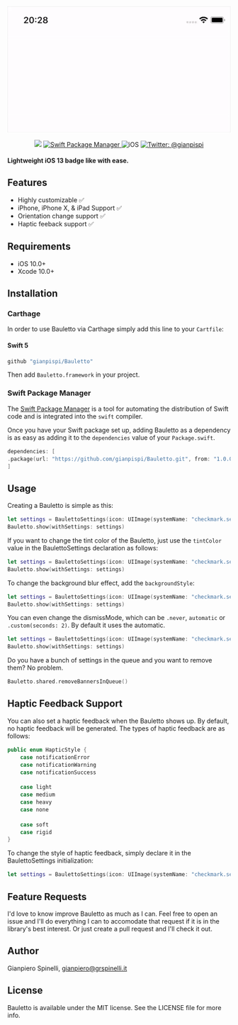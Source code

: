 <p align="center">
	<img src="Assets/movie.gif" alt="Bauletto">
</p>

<p align="center">
    <img src="https://img.shields.io/badge/Swift-5.1-orange.svg" />
    <a href="https://swift.org/package-manager">
        <img src="https://img.shields.io/badge/swiftpm-compatible-brightgreen.svg?style=flat" alt="Swift Package Manager" />
    </a>
     <img src="https://img.shields.io/badge/platforms-iOS-brightgreen.svg?style=flat" alt="iOS" />
    <a href="https://twitter.com/gianpispi">
        <img src="https://img.shields.io/badge/twitter-@gianpispi-blue.svg?style=flat" alt="Twitter: @gianpispi" />
    </a>
</p>

#### Lightweight iOS 13 badge like with ease.

## Features
- Highly customizable ✅
- iPhone, iPhone X, & iPad Support ✅
- Orientation change support ✅
- Haptic feeback support ✅

## Requirements

 - iOS 10.0+
 - Xcode 10.0+

## Installation

### Carthage

In order to use Bauletto via Carthage simply add this line to your `Cartfile`:

#### Swift 5
```swift
github "gianpispi/Bauletto"
```
Then add `Bauletto.framework` in your project.

### Swift Package Manager

The [Swift Package Manager](https://swift.org/package-manager/) is a tool for automating the distribution of Swift code and is integrated into the `swift` compiler.

Once you have your Swift package set up, adding Bauletto as a dependency is as easy as adding it to the `dependencies` value of your `Package.swift`.

```swift
dependencies: [
.package(url: "https://github.com/gianpispi/Bauletto.git", from: "1.0.0")
]
```


## Usage

Creating a Bauletto is simple as this:

```swift
let settings = BaulettoSettings(icon: UIImage(systemName: "checkmark.seal.fill", withConfiguration: UIImage.SymbolConfiguration(weight: .semibold)), title: "It works")
Bauletto.show(withSettings: settings)
```

If you want to change the tint color of the Bauletto, just use the `tintColor` value in the BaulettoSettings declaration as follows:

```swift
let settings = BaulettoSettings(icon: UIImage(systemName: "checkmark.seal.fill", withConfiguration: UIImage.SymbolConfiguration(weight: .semibold)), title: "It works", tintColor: .red)
Bauletto.show(withSettings: settings)
```

To change the background blur effect, add the `backgroundStyle`:

```swift
let settings = BaulettoSettings(icon: UIImage(systemName: "checkmark.seal.fill", withConfiguration: UIImage.SymbolConfiguration(weight: .semibold)), title: "It works", backgroundStyle: .dark)
Bauletto.show(withSettings: settings)
```

You can even change the dismissMode, which can be `.never`, `automatic` or `.custom(seconds: 2)`. By default it uses the automatic.

```swift
let settings = BaulettoSettings(icon: UIImage(systemName: "checkmark.seal.fill", withConfiguration: UIImage.SymbolConfiguration(weight: .semibold)), title: "It works", dismissMode: .never)
Bauletto.show(withSettings: settings)
```

Do you have a bunch of settings in the queue and you want to remove them? No problem.
```swift
Bauletto.shared.removeBannersInQueue()
```

## Haptic Feedback Support
You can also set a haptic feedback when the Bauletto shows up. By default, no haptic feedback will be generated. The types of haptic feedback are as follows:

```swift
public enum HapticStyle {
    case notificationError
    case notificationWarning
    case notificationSuccess
    
    case light
    case medium
    case heavy
    case none
    
    case soft
    case rigid
}
```

To change the style of haptic feedback, simply declare it in the BaulettoSettings initialization:

```swift
let settings = BaulettoSettings(icon: UIImage(systemName: "checkmark.seal.fill"), title: "It works", backgroundStyle: .systemChromeMaterial, dismissMode: .automatic, hapticStyle: .notificationSuccess)
```

## Feature Requests
I'd love to know improve Bauletto as much as I can. Feel free to open an issue and I'll do everything I can to accomodate that request if it is in the library's best interest. Or just create a pull request and I'll check it out. 

## Author
Gianpiero Spinelli, gianpiero@grspinelli.it

## License
Bauletto is available under the MIT license. See the LICENSE file for more info.
